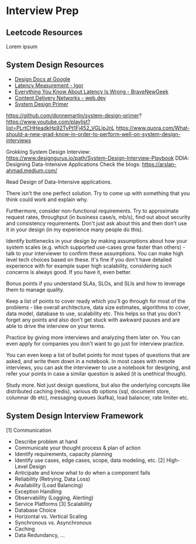 # Interview Prep

## Leetcode Resources
Lorem ipsum

## System Design Resources
- [Design Docs at Google](https://www.industrialempathy.com/posts/design-docs-at-google/)
- [Latency Measurement - Igor](https://igor.io/latency/)  
- [Everything You Know About Latency Is Wrong - BraveNewGeek](https://bravenewgeek.com/everything-you-know-about-latency-is-wrong/)
- [Content Delivery Networks - web.dev](https://web.dev/articles/content-delivery-networks)
- [System Design Primer](https://github.com/karanpratapsingh/system-design)

https://github.com/donnemartin/system-design-primer?
https://www.youtube.com/playlist?list=PLrtCHHeadkHp92TyPt1Fj452_VGLipJnL
https://www.quora.com/What-should-a-new-grad-know-in-order-to-perform-well-on-system-design-interviews


Grokking System Design Interview: https://www.designgurus.io/path/System-Design-Interview-Playbook
DDIA: Designing Data-Intensive Applications
Check the blogs: https://arslan-ahmad.medium.com/


Read Design of Data-Intensive applications.


 There isn't the one perfect solution. Try to come up with something that you think could work and explain why.

Furthermore, consider non-functional requirements. Try to approximate request rates, throughput (in business case/s, mb/s), find out about security and consistency requirements. Don't just ask about this and then don't use it in your design (in my experience many people do this).

Identify bottlenecks in your design by making assumptions about how your system scales (e.g. which supported use-cases grow faster than others) - talk to your interviewer to confirm these assumptions. You can make high level tech choices based on these. It's fine if you don't have detailed experience with for example super high scalability, considering such concerns is always good. If you have it, even better.

Bonus points if you understand SLAs, SLOs, and SLIs and how to leverage them to manage quality.





Keep a list of points to cover ready which you'll go through for most of the problems - like overall architecture, data size estimates, algorithms to cover, data model, database to use, scalability etc. This helps so that you don't forget any points and also don't get stuck with awkward pauses and are able to drive the interview on your terms.

Practice by giving more interviews and analyzing them later on. You can even apply for companies you don't want to go just for interview practice.

You can even keep a list of bullet points for most types of questions that are asked, and write them down in a notebook. In most cases with remote interviews, you can ask the interviewer to use a notebook for designing, and refer your points in case a similar question is asked (it is unethical though).

Study more. Not just design questions, but also the underlying concepts like distributed caching (redis), various db options (sql, document store, columnar db etc), messaging queues (kafka), load balancer, rate limiter etc.


## System Design Interview Framework
[1] Communication
- Describe problem at hand
- Communicate your thought process & plan of action 
- Identify requirements, capacity planning
- Identify use cases, edge cases, scope, data modeling, etc.
[2] High-Level Design 
- Anticipate and know what to do when a component fails 
- Reliability (Retrying, Data Loss)
- Availability (Load Balancing)
- Exception Handling
- Observability (Logging, Alerting)
- Service Platforms
[3] Scalability
- Database Choice
- Horizontal vs. Vertical Scaling
- Synchronous vs. Asynchronous
- Caching
- Data Redundancy, ...
